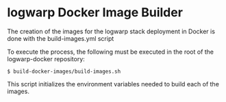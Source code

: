 # logwarp Docker Image Builder

The creation of the images for the logwarp stack deployment in Docker is done with the build-images.yml script

To execute the process, the following must be executed in the root of the logwarp-docker repository:

```
$ build-docker-images/build-images.sh
```

This script initializes the environment variables needed to build each of the images.
